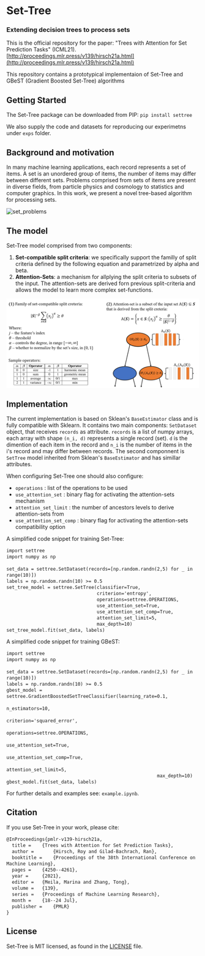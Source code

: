 # Set-Tree
### Extending decision trees to process sets
This is the official repository for the paper: "Trees with Attention for Set Prediction Tasks" (ICML21).
[http://proceedings.mlr.press/v139/hirsch21a.html](http://proceedings.mlr.press/v139/hirsch21a.html)

This repository contains a prototypical implementaion of Set-Tree and GBeST (Gradient Boosted Set-Tree) algorithms

## Getting Started
The Set-Tree package can be downloaded from PIP:
`pip install settree`

We also supply the code and datasets for reproducing our experimetns under `exps` folder.

## Background and motivation
In many machine learning applications, each record represents a set of items. A set is an unordered group of items, the number of items may differ between different sets. Problems comprised from sets of items are present in diverse fields, from particle physics and cosmology to statistics and computer graphics. In this work, we present a novel tree-based algorithm for processing sets.

![set_problems](images/set_problems.PNG)

## The model
Set-Tree model comprised from two components:
1) **Set-compatible split criteria**: we specifically support the familly of split criteria defined by the following equation and parametrized by alpha and beta.
2) **Attention-Sets**: a mechanism for allplying the split criteria to subsets of the input. The attention-sets are derived forn previous split-criteria and allows the model to learn more complex set-functions.


<img src="https://github.com/TAU-MLwell/Set-Tree/blob/main/images/model.PNG" width="600" align="center">

## Implementation

The current implementation is based on Sklean's `BaseEstimator` class and is fully compatible with Sklearn.
It contains two main components: `SetDataset` object, that receives `records` as attribute. `records` is a list of numpy arrays, each array with shape `(n_i, d)` represents a single record (set). `d` is the dimention of each item in the record and `n_i` is the number of items in the i's record and may differ between records. The second componnent is `SetTree` model inherited from Sklean's `BaseEstimator` and has simillar attributes.

When configuring Set-Tree one should also configure:
- `operations` : list of the operations to be used
- `use_attention_set` : binary flag for activating the attention-sets mechanism
- `attention_set_limit` :  the number of ancestors levels to derive attention-sets from
- `use_attention_set_comp` : binary flag for activating the attention-sets compatibility option

A simplified code snippet for training Set-Tree:
```
import settree
import numpy as np

set_data = settree.SetDataset(records=[np.random.randn(2,5) for _ in range(10)])
labels = np.random.randn(10) >= 0.5
set_tree_model = settree.SetTree(classifier=True,
                                 criterion='entropy',
                                 operations=settree.OPERATIONS,
                                 use_attention_set=True,
                                 use_attention_set_comp=True,
                                 attention_set_limit=5,
                                 max_depth=10)
set_tree_model.fit(set_data, labels)
```

A simplified code snippet for training GBeST:
```
import settree
import numpy as np

set_data = settree.SetDataset(records=[np.random.randn(2,5) for _ in range(10)])
labels = np.random.randn(10) >= 0.5
gbest_model = settree.GradientBoostedSetTreeClassifier(learning_rate=0.1,
                                                       n_estimators=10,
                                                       criterion='squared_error',
                                                       operations=settree.OPERATIONS,
                                                       use_attention_set=True,
                                                       use_attention_set_comp=True,
                                                       attention_set_limit=5,
                                                       max_depth=10)
gbest_model.fit(set_data, labels)
```

For further details and examples see: `example.ipynb`.

## Citation
If you use Set-Tree in your work, please cite:
```
@InProceedings{pmlr-v139-hirsch21a,
  title = 	 {Trees with Attention for Set Prediction Tasks},
  author =       {Hirsch, Roy and Gilad-Bachrach, Ran},
  booktitle = 	 {Proceedings of the 38th International Conference on Machine Learning},
  pages = 	 {4250--4261},
  year = 	 {2021},
  editor = 	 {Meila, Marina and Zhang, Tong},
  volume = 	 {139},
  series = 	 {Proceedings of Machine Learning Research},
  month = 	 {18--24 Jul},
  publisher =    {PMLR}
}
```

## License
Set-Tree is MIT licensed, as found in the [LICENSE](https://github.com/TAU-MLwell/Set-Tree/blob/main/LICENSE) file.
